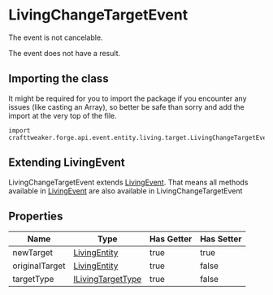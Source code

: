 # LivingChangeTargetEvent

The event is not cancelable.

The event does not have a result.

## Importing the class

It might be required for you to import the package if you encounter any issues (like casting an Array), so better be safe than sorry and add the import at the very top of the file.
```zenscript
import crafttweaker.forge.api.event.entity.living.target.LivingChangeTargetEvent;
```


## Extending LivingEvent

LivingChangeTargetEvent extends [LivingEvent](/forge/api/event/entity/living/LivingEvent). That means all methods available in [LivingEvent](/forge/api/event/entity/living/LivingEvent) are also available in LivingChangeTargetEvent

## Properties

|      Name      |                                     Type                                     | Has Getter | Has Setter |
|----------------|------------------------------------------------------------------------------|------------|------------|
| newTarget      | [LivingEntity](/vanilla/api/entity/LivingEntity)                             | true       | true       |
| originalTarget | [LivingEntity](/vanilla/api/entity/LivingEntity)                             | true       | false      |
| targetType     | [ILivingTargetType](/forge/api/event/entity/living/target/ILivingTargetType) | true       | false      |

